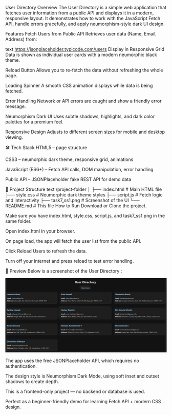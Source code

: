  User Directory 
Overview
The User Directory is a simple web application that fetches user information from a public API and displays it in a modern, responsive layout.
It demonstrates how to work with the JavaScript Fetch API, handle errors gracefully, and apply neumorphism-style dark UI design.

 Features
Fetch Users from Public API
Retrieves user data (Name, Email, Address) from:

text
https://jsonplaceholder.typicode.com/users
Display in Responsive Grid
Data is shown as individual user cards with a modern neumorphic black theme.

Reload Button
Allows you to re-fetch the data without refreshing the whole page.

Loading Spinner
A smooth CSS animation displays while data is being fetched.

Error Handling
Network or API errors are caught and show a friendly error message.

Neumorphism Dark UI
Uses subtle shadows, highlights, and dark color palettes for a premium feel.

Responsive Design
Adjusts to different screen sizes for mobile and desktop viewing.

🛠️ Tech Stack
HTML5 – page structure

CSS3 – neumorphic dark theme, responsive grid, animations

JavaScript (ES6+) – Fetch API calls, DOM manipulation, error handling

Public API – JSONPlaceholder fake REST API for demo data

📂 Project Structure
text
/project-folder
│
├── index.html   # Main HTML file
├── style.css    # Neumorphic dark theme styles
├── script.js    # Fetch logic and interactivity
├── task7_ss1.png # Screenshot of the UI
└── README.md    # This file
How to Run
Download or Clone the project.

Make sure you have index.html, style.css, script.js, and task7_ss1.png in the same folder.

Open index.html in your browser.

On page load, the app will fetch the user list from the public API.

Click Reload Users to refresh the data.

Turn off your internet and press reload to test error handling.

📸 Preview
Below is a screenshot of the User Directory :

![User Directory Screenshot](task7_ss1.png)

The app uses the free JSONPlaceholder API, which requires no authentication.

The design style is Neumorphism Dark Mode, using soft inset and outset shadows to create depth.

This is a frontend-only project — no backend or database is used.

Perfect as a beginner-friendly demo for learning Fetch API + modern CSS design.



